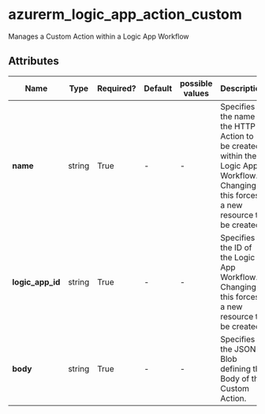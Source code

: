 # azurerm_logic_app_action_custom

Manages a Custom Action within a Logic App Workflow

## Attributes

| Name | Type | Required? | Default  | possible values | Description |
| ---- | ---- | --------- | -------- | ----------- | ----------- |
| **name** | string | True | -  |  -  | Specifies the name of the HTTP Action to be created within the Logic App Workflow. Changing this forces a new resource to be created. | 
| **logic_app_id** | string | True | -  |  -  | Specifies the ID of the Logic App Workflow. Changing this forces a new resource to be created. | 
| **body** | string | True | -  |  -  | Specifies the JSON Blob defining the Body of this Custom Action. | 


